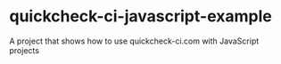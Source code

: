 quickcheck-ci-javascript-example
================================

A project that shows how to use quickcheck-ci.com with JavaScript projects
